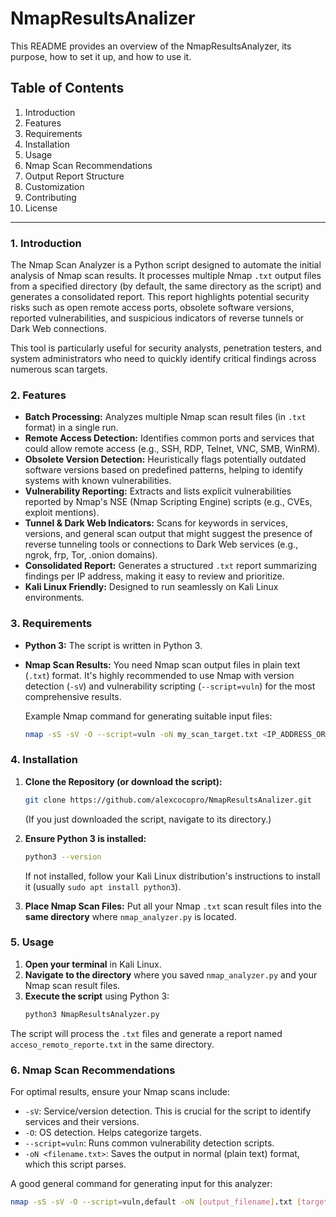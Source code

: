 # NmapResultsAnalizer


This README provides an overview of the NmapResultsAnalyzer, its purpose, how to set it up, and how to use it.

## Table of Contents
1.  Introduction
2.  Features
3.  Requirements
4.  Installation
5.  Usage
6.  Nmap Scan Recommendations
7.  Output Report Structure
8.  Customization
9.  Contributing
10. License

---

### 1. Introduction

The Nmap Scan Analyzer is a Python script designed to automate the initial analysis of Nmap scan results. It processes multiple Nmap `.txt` output files from a specified directory (by default, the same directory as the script) and generates a consolidated report. This report highlights potential security risks such as open remote access ports, obsolete software versions, reported vulnerabilities, and suspicious indicators of reverse tunnels or Dark Web connections.

This tool is particularly useful for security analysts, penetration testers, and system administrators who need to quickly identify critical findings across numerous scan targets.

### 2. Features

* **Batch Processing:** Analyzes multiple Nmap scan result files (in `.txt` format) in a single run.
* **Remote Access Detection:** Identifies common ports and services that could allow remote access (e.g., SSH, RDP, Telnet, VNC, SMB, WinRM).
* **Obsolete Version Detection:** Heuristically flags potentially outdated software versions based on predefined patterns, helping to identify systems with known vulnerabilities.
* **Vulnerability Reporting:** Extracts and lists explicit vulnerabilities reported by Nmap's NSE (Nmap Scripting Engine) scripts (e.g., CVEs, exploit mentions).
* **Tunnel & Dark Web Indicators:** Scans for keywords in services, versions, and general scan output that might suggest the presence of reverse tunneling tools or connections to Dark Web services (e.g., ngrok, frp, Tor, .onion domains).
* **Consolidated Report:** Generates a structured `.txt` report summarizing findings per IP address, making it easy to review and prioritize.
* **Kali Linux Friendly:** Designed to run seamlessly on Kali Linux environments.

### 3. Requirements

* **Python 3:** The script is written in Python 3.
* **Nmap Scan Results:** You need Nmap scan output files in plain text (`.txt`) format. It's highly recommended to use Nmap with version detection (`-sV`) and vulnerability scripting (`--script=vuln`) for the most comprehensive results.

    Example Nmap command for generating suitable input files:
    ```bash
    nmap -sS -sV -O --script=vuln -oN my_scan_target.txt <IP_ADDRESS_OR_RANGE>
    ```

### 4. Installation

1.  **Clone the Repository (or download the script):**
    ```bash
    git clone https://github.com/alexcocopro/NmapResultsAnalizer.git
    ```
    (If you just downloaded the script, navigate to its directory.)

2.  **Ensure Python 3 is installed:**
    ```bash
    python3 --version
    ```
    If not installed, follow your Kali Linux distribution's instructions to install it (usually `sudo apt install python3`).

3.  **Place Nmap Scan Files:** Put all your Nmap `.txt` scan result files into the **same directory** where `nmap_analyzer.py` is located.

### 5. Usage

1.  **Open your terminal** in Kali Linux.
2.  **Navigate to the directory** where you saved `nmap_analyzer.py` and your Nmap scan result files.
3.  **Execute the script** using Python 3:
    ```bash
    python3 NmapResultsAnalyzer.py
    ```

The script will process the `.txt` files and generate a report named `acceso_remoto_reporte.txt` in the same directory.

### 6. Nmap Scan Recommendations

For optimal results, ensure your Nmap scans include:

* `-sV`: Service/version detection. This is crucial for the script to identify services and their versions.
* `-O`: OS detection. Helps categorize targets.
* `--script=vuln`: Runs common vulnerability detection scripts.
* `-oN <filename.txt>`: Saves the output in normal (plain text) format, which this script parses.

A good general command for generating input for this analyzer:
```bash
nmap -sS -sV -O --script=vuln,default -oN [output_filename].txt [target_ip_or_range]

